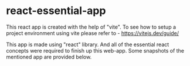 # react-essential-app

This react app is created with the help of "vite". To see how to setup a project environment using vite please refer to - https://vitejs.dev/guide/

This app is made using "react" library. And all of the essential react concepts were required to finish up this web-app. Some snapshots of the mentioned app are provided below.

